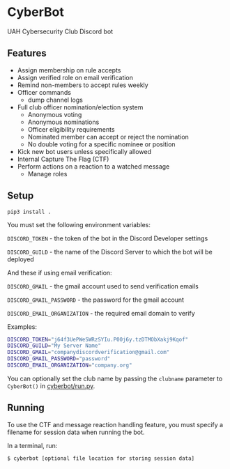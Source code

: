 CyberBot
========

UAH Cybersecurity Club Discord bot

Features
--------

  * Assign membership on rule accepts
  * Assign verified role on email verification
  * Remind non-members to accept rules weekly
  * Officer commands
    * dump channel logs
  * Full club officer nomination/election system
    * Anonymous voting
    * Anonymous nominations
    * Officer eligibility requirements
    * Nominated member can accept or reject the nomination
    * No double voting for a specific nominee or position
  * Kick new bot users unless specifically allowed
  * Internal Capture The Flag (CTF)
  * Perform actions on a reaction to a watched message
    * Manage roles

Setup
-----

`pip3 install .`

You must set the following environment variables:

`DISCORD_TOKEN` - the token of the bot in the Discord Developer settings

`DISCORD_GUILD` - the name of the Discord Server to which the bot will be deployed

And these if using email verification:

`DISCORD_GMAIL` - the gmail account used to send verification emails

`DISCORD_GMAIL_PASSWORD` - the password for the gmail account

`DISCORD_EMAIL_ORGANIZATION` - the required email domain to verify

Examples:

```bash
DISCORD_TOKEN="j64f3UePWeSWRzSYIu.P00j6y.tzDTMObXakj9Kqof"
DISCORD_GUILD="My Server Name"
DISCORD_GMAIL="companydiscordverification@gmail.com"
DISCORD_GMAIL_PASSWORD="password"
DISCORD_EMAIL_ORGANIZATION="company.org"
```

You can optionally set the club name by passing the `clubname` parameter to `CyberBot()` in [cyberbot/run.py](cyberbot/run.py#L21).

Running
-------

To use the CTF and message reaction handling feature, you must specify a filename for session data when running the bot.

In a terminal, run:

`$ cyberbot [optional file location for storing session data]`
